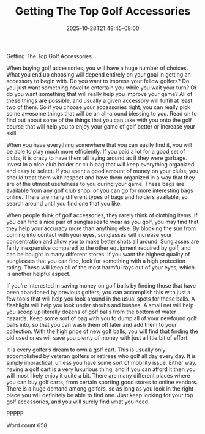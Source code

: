 ﻿---
title: "Getting The Top Golf Accessories"
date: 2025-10-28T21:48:45-08:00
description: "Top Golfing Accessories TXT Tips for Web Success"
featured_image: "/images/Top Golfing Accessories TXT.jpg"
tags: ["Top Golfing Accessories TXT"]
---

Getting The Top Golf Accessories

When buying golf accessories, you will have a huge number of choices. What you end up choosing will depend entirely on your goal in getting an accessory to begin with. Do you want to impress your fellow golfers? Do you just want something novel to entertain you while you wait your turn? Or do you want something that will really help you improve your game? All of these things are possible, and usually a given accessory will fulfill at least two of them. So if you choose your accessories right, you can really pick some awesome things that will be an all-around blessing to you. Read on to find out about some of the things that you can take with you onto the golf course that will help you to enjoy your game of golf better or increase your skill.

When you have everything somewhere that you can easily find it, you will be able to play much more efficiently. If you paid a lot for a good set of clubs, it is crazy to have them all laying around as if they were garbage. Invest in a nice club holder or club bag that will keep everything organized and easy to select. If you spent a good amount of money on your clubs, you should treat them with respect and have them organized in a way that they are of the utmost usefulness to you during your game. These bags are available from any golf club shop, or you can go for more interesting bags online. There are many different types of bags and holders available, so search around until you find one that you like.

When people think of golf accessories, they rarely think of clothing items. If you can find a nice pair of sunglasses to wear as you golf, you may find that they help your accuracy more than anything else. By blocking the sun from coming into contact with your eyes, sunglasses will increase your concentration and allow you to make better shots all around. Sunglasses are fairly inexpensive compared to the other equipment required by golf, and can be bought in many different stores. If you want the highest quality of sunglasses that you can find, look for something with a high protection rating. These will keep all of the most harmful rays out of your eyes, which is another helpful aspect.

If you’re interested in saving money on golf balls by finding those that have been abandoned by previous golfers, you can accomplish this with just a few tools that will help you look around in the usual spots for these balls. A flashlight will help you look under shrubs and bushes. A small net will help you scoop up literally dozens of golf balls from the bottom of water hazards. Keep some sort of bag with you to dump all of your newfound golf balls into, so that you can wash them off later and add them to your collection. With the high price of new golf balls, you will find that finding the old used ones will save you plenty of money with just a little bit of effort.

It is every golfer’s dream to own a golf cart. This is usually only accomplished by veteran golfers or retirees who golf all day every day. It is simply impractical, unless you have some sort of mobility issue. Either way, having a golf cart is a very luxurious thing, and if you can afford it then you will most likely enjoy it quite a bit. There are many different places where you can buy golf carts, from certain sporting good stores to online vendors. There is a huge demand among golfers, so as long as you look in the right place you will definitely be able to find one. Just keep looking for your top golf accessories, and you will surely find what you need.

PPPPP

Word count 658

